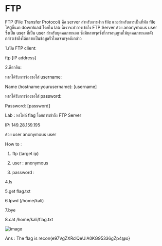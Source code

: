 # FTP
FTP (File Transfer Protocol) คือ server สำหรับการฝาก file และสำหรับการเป็นที่พัก file ให้ผู้อื่นมา download โดยใน lab นี้เราจะทำการเข้าถึง FTP Server ด้วย anonymous user ซึ่งเป็น user ที่เป็น user สำหรับบุคคลภายนอก ซึ่งมีหลายๆครั้งที่การอนุญาตให้บุคคลภายนอกดังกล่าวเข้าถึงได้กลายเป็นข้อมูลรั่วไหลจากจุดดังกล่าว

1.เปิด FTP client:

ftp [IP address]

2.ล็อกอิน:

หากได้รับการร้องขอใส่ username:

Name (hostname:yourusername): [username]

หากได้รับการร้องขอใส่ password:

Password: [password]

Lab : หาไฟล์ flag โดยการเข้าถึง FTP Server

IP: 149.28.159.195

ด้วย user anonymous user

How to :

1. ftp (target ip)
   
2. user : anonymous
   
3. password :

4.ls

5.get flag.txt 

6.lpwd (/home/kali)

7.bye

8.cat /home/kali/flag.txt 


![image](https://github.com/thanawut2903/FTP/assets/159118913/d4773f59-8f72-48af-9e81-86b2dbfd0aef)

Ans : The flag is recon{e97VgZXRclQeUIA0KG95336gZp4@o}




